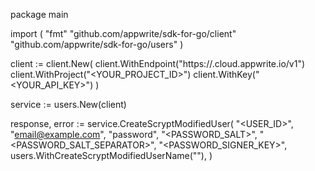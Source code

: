 package main

import (
    "fmt"
    "github.com/appwrite/sdk-for-go/client"
    "github.com/appwrite/sdk-for-go/users"
)

client := client.New(
    client.WithEndpoint("https://<REGION>.cloud.appwrite.io/v1")
    client.WithProject("<YOUR_PROJECT_ID>")
    client.WithKey("<YOUR_API_KEY>")
)

service := users.New(client)

response, error := service.CreateScryptModifiedUser(
    "<USER_ID>",
    "email@example.com",
    "password",
    "<PASSWORD_SALT>",
    "<PASSWORD_SALT_SEPARATOR>",
    "<PASSWORD_SIGNER_KEY>",
    users.WithCreateScryptModifiedUserName("<NAME>"),
)
